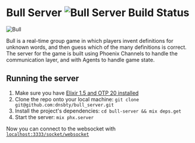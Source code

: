 # Bull Server ![Bull Server Build Status](https://img.shields.io/circleci/project/github/dnsbty/bull_server/master.svg)
![Bull](https://user-images.githubusercontent.com/3421625/34645447-bd9022d0-f30a-11e7-8526-497db235c6d5.gif)

Bull is a real-time group game in which players invent definitions for unknown words, and then guess which of the many definitions is correct.
The server for the game is built using Phoenix Channels to handle the communication layer, and with Agents to handle game state.

## Running the server

1. Make sure you have [Elixir 1.5 and OTP 20 installed](https://elixir-lang.org/install.html)
2. Clone the repo onto your local machine: `git clone git@github.com:dnsbty/bull_server.git`
3. Install the project's dependencies: `cd bull-server && mix deps.get`
4. Start the server: `mix phx.server`

Now you can connect to the websocket with [`localhost:3333/socket/websocket`](http://localhost:3333/socket/websocket)
